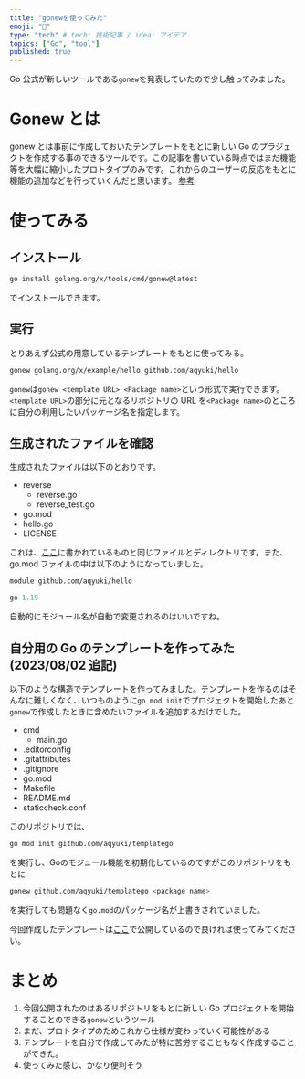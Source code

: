 ```yaml
---
title: "gonewを使ってみた"
emoji: "📝"
type: "tech" # tech: 技術記事 / idea: アイデア
topics: ["Go", "tool"]
published: true
---
```


Go 公式が新しいツールである`gonew`を発表していたので少し触ってみました。

# Gonew とは

gonew とは事前に作成しておいたテンプレートをもとに新しい Go のプラジェクトを作成する事のできるツールです。この記事を書いている時点ではまだ機能等を大幅に縮小したプロトタイプのみです。これからのユーザーの反応をもとに 機能の追加などを行っていくんだと思います。
[参考](https://go.dev/blog/gonew)

# 使ってみる

## インストール

```bash
go install golang.org/x/tools/cmd/gonew@latest
```

でインストールできます。

## 実行

とりあえず公式の用意しているテンプレートをもとに使ってみる。

```bash
gonew golang.org/x/example/hello github.com/aqyuki/hello
```

`gonew`は`gonew <template URL> <Package name>`という形式で実行できます。`<template URL>`の部分に元となるリポジトリの URL を`<Package name>`のところに自分の利用したいパッケージ名を指定します。

## 生成されたファイルを確認

生成されたファイルは以下のとおりです。

- reverse
  - reverse.go
  - reverse_test.go
- go.mod
- hello.go
- LICENSE

これは、[ここ](https://pkg.go.dev/golang.org/x/example/hello)に書かれているものと同じファイルとディレクトリです。また、go.mod ファイルの中は以下のようになっていました。

```:go.mod
module github.com/aqyuki/hello

go 1.19
```

自動的にモジュール名が自動で変更されるのはいいですね。

## 自分用の Go のテンプレートを作ってみた (2023/08/02 追記)

以下のような構造でテンプレートを作ってみました。テンプレートを作るのはそんなに難しくなく、いつものように`go mod init`でプロジェクトを開始したあと`gonew`で作成したときに含めたいファイルを追加するだけでした。

- cmd
  - main.go
- .editorconfig
- .gitattributes
- .gitignore
- go.mod
- Makefile
- README.md
- staticcheck.conf

このリポジトリでは、
```bash
go mod init github.com/aqyuki/templatego
```
を実行し、Goのモジュール機能を初期化しているのですがこのリポジトリをもとに
```bash
gonew github.com/aqyuki/templatego <package name>
```
を実行しても問題なく`go.mod`のパッケージ名が上書きされていました。

今回作成したテンプレートは[ここ](https://github.com/aqyuki/templatego)で公開しているので良ければ使ってみてください。

# まとめ

1. 今回公開されたのはあるリポジトリをもとに新しい Go プロジェクトを開始することのできる`gonew`というツール
2. まだ、プロトタイプのためこれから仕様が変わっていく可能性がある
3. テンプレートを自分で作成してみたが特に苦労することもなく作成することができた。
4. 使ってみた感じ、かなり便利そう
